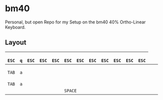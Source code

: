 # bm40
Personal, but open Repo for my Setup on the bm40 40% Ortho-Linear Keyboard.

## Layout
<code> ESC </code>|<code>  q  </code>|<code> ESC </code>|<code> ESC </code>|<code> ESC </code>|<code> ESC </code>|<code> ESC </code>|<code> ESC </code>|<code> ESC </code>|<code> ESC </code>|<code> ESC </code>|<code> ESC </code>
|:-:|:-:|:-:|:-:|:-:|:-:|:-:|:-:|:-:|:-:|:-:|:-:
<code> TAB </code>|<code>  a  </code>
<code> TAB </code>|<code>  a  </code>
|||||<td colspan=2><code>SPACE</code>||||
